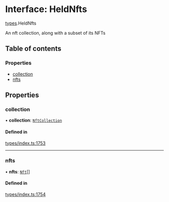 # Interface: HeldNfts

[types](../wiki/types).HeldNfts

An nft collection, along with a subset of its NFTs

## Table of contents

### Properties

- [collection](../wiki/types.HeldNfts#collection)
- [nfts](../wiki/types.HeldNfts#nfts)

## Properties

### collection

• **collection**: [`NftCollection`](../wiki/api.entities.Asset.NonFungible.NftCollection.NftCollection)

#### Defined in

[types/index.ts:1753](https://github.com/PolymeshAssociation/polymesh-sdk/blob/079537ad/src/types/index.ts#L1753)

___

### nfts

• **nfts**: [`Nft`](../wiki/api.entities.Asset.NonFungible.Nft.Nft)[]

#### Defined in

[types/index.ts:1754](https://github.com/PolymeshAssociation/polymesh-sdk/blob/079537ad/src/types/index.ts#L1754)
